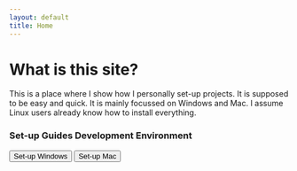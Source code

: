 ```yaml
---
layout: default
title: Home
---
```

<h1>What is this site?</h1>
<p>This is a place where I show how I personally set-up projects. It is supposed to be easy and quick. It is mainly focussed on Windows and Mac. I assume Linux users already know how to install everything.</p>

<h3>Set-up Guides Development Environment</h3>
<button>Set-up Windows</button>
<button>Set-up Mac</button>

<!-- <li>Navigation</li>
<li>N00B section</li>
<li>Tools section</li>
<li>Collapseable sidebar</li>
<li>Animations</li>
<i>Folder structure: Root->Subject(Example = Laravel)->Intro->Quickstart</i> -->
